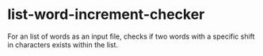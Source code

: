# list-word-increment-checker
For an list of words as an input file, checks if two words with a specific shift in characters exists within the list.
